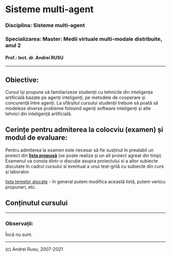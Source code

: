 # Sisteme multi-agent

### **Disciplina**: Sisteme multi-agent

### **Specializarea**: Master: Medii virtuale multi-modale distribuite, anul 2

#### Prof.: lect. dr. Andrei RUSU

---

## Obiective:

Cursul își propune să familiarizeze studenții cu tehnicile din inteligența artificială bazate pe agenți inteligenți, pe metodele de cooperare și concurență între agenți. La sfârșitul cursului studenții trebuie să poată să modeleze diverse probleme folosind agenți software inteligenți și alte tehnici din inteligență artificială. 

## Cerințe pentru admiterea la colocviu (examen) și modul de evaluare:

Pentru admiterea la examen este necesar să fie susținut în prealabil un proiect din [**lista propusă**](#) (se poate realiza și un alt proiect agreat din timp). Examenul va consta dintr-o discuție asupra proiectului si a altor subiecte discutate în cadrul cursului si eventual a unui test-grilă cu subiecte din curs și laborator. 

[lista temelor alocate](#) - în general putem modifica această listă, putem venicu propuneri, etc.

## Conținutul cursului

<!-- 

- **[Fișa disciplinei](https://yadi.sk/d/vdUJx5q9wrXnL)**.
- **[Cursul in format electronic](https://yadi.sk/d/_FiWgZUgySYZD)**, care este si in cartea Medii Virtuale Multimodale Distribuite, cap.4, cuprinsul si anexele (in varianta pretiparire). O parte buna din teme se gasesc aici. Inclusiv si materia pentru laborator, precum si o lista de proiecte de realizat.

***

- [Cursul 1-2](https://yadi.sk/d/pI1cARjowrY7B): Ce sunt agenții?
- [Cursul 3-4](https://yadi.sk/d/l1MFjFtmzVXgZ): Ce sunt algoritmii genetici? 
- [Cursul 5-6](https://yadi.sk/d/ce5mhHO8zVY8s): Cum functioneaza algoritmii genetici?
- [Cursul 7-8-9](https://yadi.sk/d/fy2DLu3VzVYNu): Metode euristice pentru rezolvarea problemelor de transport.
- [Cursul 9-10](https://yadi.sk/d/0b1Xq0jkzVYaV): Cum putem aborda problemele de optimizare cu restrictii arbitrare? 
- [Cursul 11-12](https://yadi.sk/d/qgwpj9WPzVeQi): Ce comportamente pot avea agentii?
- [Cursul 13-14](https://yadi.sk/d/iF1uFsvnzVev3): Cum comunica agentii intre ei?

* [Cursul 1-2](https://yadi.sk/d/pI1cARjowrY7B): Ce sunt agenții?
* [Cursul 3-4](https://yadi.sk/d/l1MFjFtmzVXgZ): Ce sunt algoritmii genetici? 
* [Cursul 5-6](https://yadi.sk/d/ce5mhHO8zVY8s): Cum functioneaza algoritmii genetici?
* [Cursul 7-8](https://yadi.sk/d/fy2DLu3VzVYNu): Metode euristice pentru rezolvarea problemelor de transport.
* [Cursul 9-10](https://yadi.sk/d/0b1Xq0jkzVYaV): Cum putem aborda problemele de optimizare cu restrictii arbitrare?
* [Cursul 11-12](https://yadi.sk/d/qgwpj9WPzVeQi): Ce comportamente pot avea agentii?
* [Cursul 13-14](https://yadi.sk/d/iF1uFsvnzVev3): Cum comunica agentii intre ei?

***

* [Lab. 01-02](https://yadi.sk/d/1dERVMo1wrZ8q): Configurarea spatiului de lucru cu agentii Jade. Configurarea [JADE+Eclipse](https://yadi.sk/i/AUrB5ZnAZXDxRg) si asta [Instalare Maven si configurarea cu Eclipse + un proiect](https://yadi.sk/i/Phkmo1bVfndK-Q)
* [Lab. 02-03](https://yadi.sk/d/h0BbH-wJuT6q8A): Exemple simple de agenti
* [Lab. 03-04](https://yadi.sk/d/Pdqvcg-LzVedX): Cum putem automatiza lucrul cu agentii din linia de comanda?
* [Lab. 05-06-07-08](https://yadi.sk/d/WjAQHX-CzVfDm): Comportamentele + comunicarea agentilor.
<!--
* [Lab. 01-02](https://yadi.sk/d/1dERVMo1wrZ8q): Configurarea spatiului de lucru cu agentii Jade. Configurarea [JADE+Eclipse](https://yadi.sk/i/AUrB5ZnAZXDxRg) si asta [Instalare Maven si configurarea cu Eclipse + un proiect](https://yadi.sk/i/Phkmo1bVfndK-Q)
* [Lab. 02-03](https://yadi.sk/d/h0BbH-wJuT6q8A): Exemple simple de agenti
* [Lab. 03-04](https://yadi.sk/d/Pdqvcg-LzVedX): Cum putem automatiza lucrul cu agentii din linia de comanda?
* [Lab. 05-06](): Implementarea unui algoritm euristic / genetic.
* [Lab. 07-08](https://yadi.sk/d/WjAQHX-CzVfDm): Comportamentele + comunicarea agentilor.
* [Lab. 09-10](https://yadi.sk/i/sYvpmZ6IebeOww): Exemplu de un agent ce cauta ceva. Programarea actiunilor sale se bazează pe programarea comportamentelor respective.
-->

***

### Observații: 

Încă nu sunt. 

<!--
### Întâlnirea pentru examen va avea loc în data de 08.02.2021, ora 14:

* **Urmează să o stabilim o programare prealabilă pentru prezentarea lucrărilor la examen** ()

Vă rog să încărcați lucrările la adresa: http://s.go.ro/5fkd6wuz | parola: 121473 

Dați nume sugestiv arhivei. 

## Surse bibliografice:

1. David B. Lamkins, Successful Lisp How to Understand and Use Common Lisp, 2004, Ed.: bookfix.com , 360p, ISBN-13: 978-3937526003
2. Stuart J. Russell , Peter Norvig, Artificial Intelligence - A Modern Approach, 2003 (ed
2), 2010 (ed 3), Prentice-Hall, 1152 p.
3. Steven L. Tanimoto, The elements of artificial intelligence, Computer Science Press,
1987, 553 p
4. Ștefan Trăușan-Matu, Programare în Lisp – inteligență artificială și web semantic, Ed.
Polirom, 2004, 288 p.
5. Mark Watson, Practical Artificial Intelligence Programming in Java, 3rd ed., 2008
6. Altele ...

***

[Studenților](./) -> [Inteligență artificială aplicată]() 
-->
---

(c) Andrei Rusu, 2007-2021

